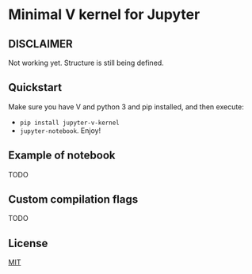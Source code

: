# Minimal V kernel for Jupyter

## DISCLAIMER

Not working yet. Structure is still being defined.

## Quickstart

Make sure you have V and python 3 and pip installed, and then execute:

* `pip install jupyter-v-kernel`
* `jupyter-notebook`. Enjoy!

## Example of notebook

TODO

## Custom compilation flags

TODO

## License

[MIT](LICENSE)
